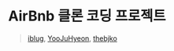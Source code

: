 # AirBnb 클론 코딩 프로젝트
> [iblug](https://github.com/iblug), [YooJuHyeon](https://github.com/YooJuHyeon), [thebjko](https://github.com/thebjko)